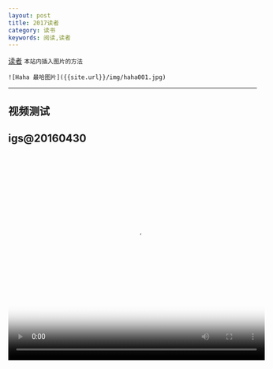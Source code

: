```yaml
---
layout: post
title: 2017读者
category: 读书
keywords: 阅读,读者
---
```

[读者](http://www.pdfzj.com/tag/%E8%AF%BB%E8%80%85)
```本站内插入图片的方法```

	![Haha 最哈图片]({{site.url}}/img/haha001.jpg)

---


## 视频测试

## igs@20160430

<video id="video" width ="520" height="420" controls="" preload="none" poster="http://media.w3.org/2010/05/sintel/poster.png">
      <source id="mp4" src="" type="video/mp4">
      <p>Your user agent does not support the HTML5 Video element.</p>
</video>

